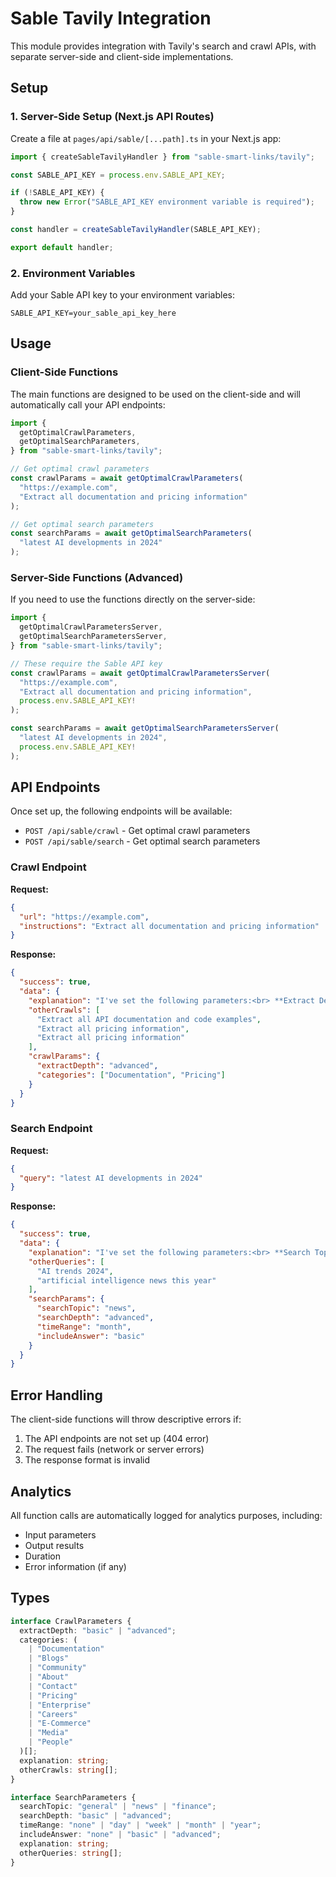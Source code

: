 # Sable Tavily Integration

This module provides integration with Tavily's search and crawl APIs, with separate server-side and client-side implementations.

## Setup

### 1. Server-Side Setup (Next.js API Routes)

Create a file at `pages/api/sable/[...path].ts` in your Next.js app:

```typescript
import { createSableTavilyHandler } from "sable-smart-links/tavily";

const SABLE_API_KEY = process.env.SABLE_API_KEY;

if (!SABLE_API_KEY) {
  throw new Error("SABLE_API_KEY environment variable is required");
}

const handler = createSableTavilyHandler(SABLE_API_KEY);

export default handler;
```

### 2. Environment Variables

Add your Sable API key to your environment variables:

```env
SABLE_API_KEY=your_sable_api_key_here
```

## Usage

### Client-Side Functions

The main functions are designed to be used on the client-side and will automatically call your API endpoints:

```typescript
import {
  getOptimalCrawlParameters,
  getOptimalSearchParameters,
} from "sable-smart-links/tavily";

// Get optimal crawl parameters
const crawlParams = await getOptimalCrawlParameters(
  "https://example.com",
  "Extract all documentation and pricing information"
);

// Get optimal search parameters
const searchParams = await getOptimalSearchParameters(
  "latest AI developments in 2024"
);
```

### Server-Side Functions (Advanced)

If you need to use the functions directly on the server-side:

```typescript
import {
  getOptimalCrawlParametersServer,
  getOptimalSearchParametersServer,
} from "sable-smart-links/tavily";

// These require the Sable API key
const crawlParams = await getOptimalCrawlParametersServer(
  "https://example.com",
  "Extract all documentation and pricing information",
  process.env.SABLE_API_KEY!
);

const searchParams = await getOptimalSearchParametersServer(
  "latest AI developments in 2024",
  process.env.SABLE_API_KEY!
);
```

## API Endpoints

Once set up, the following endpoints will be available:

- `POST /api/sable/crawl` - Get optimal crawl parameters
- `POST /api/sable/search` - Get optimal search parameters

### Crawl Endpoint

**Request:**

```json
{
  "url": "https://example.com",
  "instructions": "Extract all documentation and pricing information"
}
```

**Response:**

```json
{
  "success": true,
  "data": {
    "explanation": "I've set the following parameters:<br> **Extract Depth is advanced** — Complex documentation site.<br> **Categories include Documentation** — Technical content focus.",
    "otherCrawls": [
      "Extract all API documentation and code examples",
      "Extract all pricing information",
      "Extract all pricing information"
    ],
    "crawlParams": {
      "extractDepth": "advanced",
      "categories": ["Documentation", "Pricing"]
    }
  }
}
```

### Search Endpoint

**Request:**

```json
{
  "query": "latest AI developments in 2024"
}
```

**Response:**

```json
{
  "success": true,
  "data": {
    "explanation": "I've set the following parameters:<br> **Search Topic is news** — Current events query.<br> **Search Depth is advanced** — Complex topic analysis.",
    "otherQueries": [
      "AI trends 2024",
      "artificial intelligence news this year"
    ],
    "searchParams": {
      "searchTopic": "news",
      "searchDepth": "advanced",
      "timeRange": "month",
      "includeAnswer": "basic"
    }
  }
}
```

## Error Handling

The client-side functions will throw descriptive errors if:

1. The API endpoints are not set up (404 error)
2. The request fails (network or server errors)
3. The response format is invalid

## Analytics

All function calls are automatically logged for analytics purposes, including:

- Input parameters
- Output results
- Duration
- Error information (if any)

## Types

```typescript
interface CrawlParameters {
  extractDepth: "basic" | "advanced";
  categories: (
    | "Documentation"
    | "Blogs"
    | "Community"
    | "About"
    | "Contact"
    | "Pricing"
    | "Enterprise"
    | "Careers"
    | "E-Commerce"
    | "Media"
    | "People"
  )[];
  explanation: string;
  otherCrawls: string[];
}

interface SearchParameters {
  searchTopic: "general" | "news" | "finance";
  searchDepth: "basic" | "advanced";
  timeRange: "none" | "day" | "week" | "month" | "year";
  includeAnswer: "none" | "basic" | "advanced";
  explanation: string;
  otherQueries: string[];
}
```
